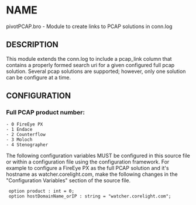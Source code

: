# NAME
   pivotPCAP.bro - Module to create links to PCAP solutions in conn.log
## DESCRIPTION
   This module extends the conn.log to include a pcap_link column that
   contains a properly formed search uri for a given configured full pcap
   solution.  Several pcap solutions are supported; however, only one solution 
   can be configure at a time.
## CONFIGURATION
### Full PCAP product number:
    - 0 FireEye PX
    - 1 Endace
    - 2 Counterflow
    - 3 Moloch
    - 4 Stenographer 
   The following configuration variables MUST be configured in this source
   file or within a configuration file using the configuration framework.  For example
   to configure a FireEye PX as the full PCAP solution and it's hostname as
   watcher.corelight.com, make the following changes in the "Configuration Variables" section
   of the source file.

     option product : int = 0;
     option hostDomainName_orIP : string = "watcher.corelight.com";
